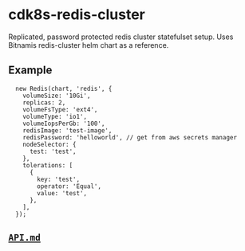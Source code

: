 # cdk8s-redis-cluster

Replicated, password protected redis cluster statefulset setup. Uses Bitnamis redis-cluster helm chart as a reference.

## Example

```
  new Redis(chart, 'redis', {
    volumeSize: '10Gi',
    replicas: 2,
    volumeFsType: 'ext4',
    volumeType: 'io1',
    volumeIopsPerGb: '100',
    redisImage: 'test-image',
    redisPassword: 'helloworld', // get from aws secrets manager
    nodeSelector: {
      test: 'test',
    },
    tolerations: [
      {
        key: 'test',
        operator: 'Equal',
        value: 'test',
      },
    ],
  });
```

## [`API.md`](API.md)


